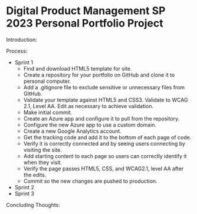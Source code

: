 # Digital Product Management SP 2023 Personal Portfolio Project


Introduction:


Process:
- Sprint 1
  - Find and download HTML5 template for site.
  - Create a repository for your portfolio on GitHub and clone it to personal computer.
  - Add a .gitignore file to exclude sensitive or unnecessary files from GitHub.
  - Validate your template against HTML5 and CSS3. Validate to WCAG 2.1, Level AA. Edit as necessary to achieve validation.
  - Make initial commit.
  -  Create an Azure app and configure it to pull from the repository.
  - Configure the new Azure app to use a custom domain.
  - Create a new Google Analytics account.
  - Get the tracking code and add it to the bottom of each page of code. 
  - Verify it is correctly connected and by seeing users connecting by visiting the site.
  - Add starting content to each page so users can correctly identify it when they visit.
  - Verify the page passes HTML5, CSS, and WCAG2.1, level AA after the edits.
  - Commit so the new changes are pushed to production.
- Sprint 2
- Sprint 3

Concluding Thoughts:
